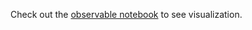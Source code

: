 Check out the [observable notebook](https://observablehq.com/@nanma80/nested-zome-balls) to see visualization.
